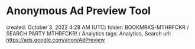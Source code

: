 # Anonymous Ad Preview Tool

created: October 3, 2022 4:28 AM (UTC)
folder: BOOKMRKS-MTHRFCKR / SEARCH PARTY MTHRFCKR! / Analytics
tags: Analytics, Search
url: https://ads.google.com/anon/AdPreview